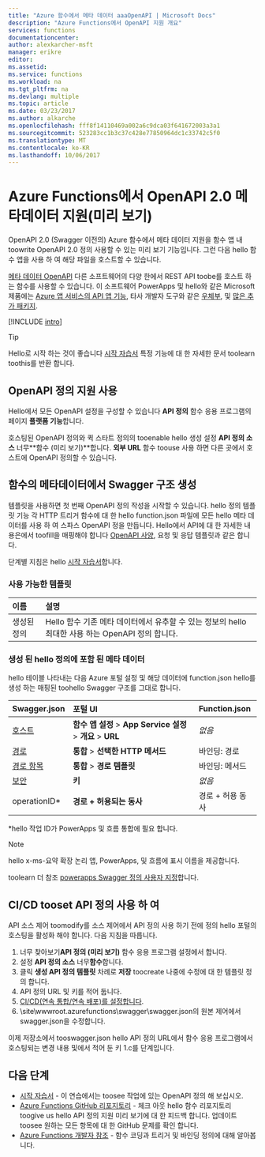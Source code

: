 ```yaml
---
title: "Azure 함수에서 메타 데이터 aaaOpenAPI | Microsoft Docs"
description: "Azure Functions에서 OpenAPI 지원 개요"
services: functions
documentationcenter: 
author: alexkarcher-msft
manager: erikre
editor: 
ms.assetid: 
ms.service: functions
ms.workload: na
ms.tgt_pltfrm: na
ms.devlang: multiple
ms.topic: article
ms.date: 03/23/2017
ms.author: alkarche
ms.openlocfilehash: fff8f14110469a002a6c9dca03f641672003a3a1
ms.sourcegitcommit: 523283cc1b3c37c428e77850964dc1c33742c5f0
ms.translationtype: MT
ms.contentlocale: ko-KR
ms.lasthandoff: 10/06/2017
---
```

# <a name="openapi-20-metadata-support-in-azure-functions-preview"></a>Azure Functions에서 OpenAPI 2.0 메타데이터 지원(미리 보기)
OpenAPI 2.0 (Swagger 이전의) Azure 함수에서 메타 데이터 지원을 함수 앱 내 toowrite OpenAPI 2.0 정의 사용할 수 있는 미리 보기 기능입니다. 그런 다음 hello 함수 앱을 사용 하 여 해당 파일을 호스트할 수 있습니다.

[메타 데이터 OpenAPI](http://swagger.io/) 다른 소프트웨어의 다양 한에서 REST API toobe를 호스트 하는 함수를 사용할 수 있습니다. 이 소프트웨어 PowerApps 및 hello와 같은 Microsoft 제품에는 [Azure 앱 서비스의 API 앱 기능](https://docs.microsoft.com/azure/app-service-api/app-service-api-dotnet-get-started#a-idcodegena-generate-client-code-for-the-data-tier), 타사 개발자 도구와 같은 [우체부](https://www.getpostman.com/docs/importing_swagger), 및 [많은 추가 패키지](http://swagger.io/tools/).

[!INCLUDE [intro](../../includes/functions-bindings-intro.md)]

>[!TIP]
>Hello로 시작 하는 것이 좋습니다 [시작 자습서](./functions-api-definition-getting-started.md) 특정 기능에 대 한 자세한 문서 toolearn toothis를 반환 합니다.

## <a name="enable"></a>OpenAPI 정의 지원 사용
Hello에서 모든 OpenAPI 설정을 구성할 수 있습니다 **API 정의** 함수 응용 프로그램의 페이지 **플랫폼 기능**합니다.

호스팅된 OpenAPI 정의와 퀵 스타트 정의의 tooenable hello 생성 설정 **API 정의 소스** 너무**함수 (미리 보기)**합니다. **외부 URL** 함수 toouse 사용 하면 다른 곳에서 호스트에 OpenAPI 정의할 수 있습니다.

## <a name="generate-definition"></a>함수의 메타데이터에서 Swagger 구조 생성
템플릿을 사용하면 첫 번째 OpenAPI 정의 작성을 시작할 수 있습니다. hello 정의 템플릿 기능 각 HTTP 트리거 함수에 대 한 hello function.json 파일에 모든 hello 메타 데이터를 사용 하 여 스파스 OpenAPI 정을 만듭니다. Hello에서 API에 대 한 자세한 내용은에서 toofill을 매핑해야 합니다 [OpenAPI 사양](http://swagger.io/specification/), 요청 및 응답 템플릿과 같은 합니다.

단계별 지침은 hello [시작 자습서](./functions-api-definition-getting-started.md)합니다.

### <a name="templates"></a>사용 가능한 템플릿

|이름| 설명 |
|:-----|:-----|
|생성된 정의|Hello 함수 기존 메타 데이터에서 유추할 수 있는 정보의 hello 최대한 사용 하는 OpenAPI 정의 합니다.|

### <a name="quickstart-details"></a>생성 된 hello 정의에 포함 된 메타 데이터

hello 테이블 나타내는 다음 Azure 포털 설정 및 해당 데이터에 function.json hello를 생성 하는 매핑된 toohello Swagger 구조를 그대로 합니다.

|Swagger.json|포털 UI|Function.json|
|:----|:-----|:-----|
|[호스트](http://swagger.io/specification/#fixed-fields-15)|**함수 앱 설정** > **App Service 설정** > **개요** > **URL**|*없음*
|[경로](http://swagger.io/specification/#paths-object-29)|**통합** > **선택한 HTTP 메서드**|바인딩: 경로
|[경로 항목](http://swagger.io/specification/#path-item-object-32)|**통합** > **경로 템플릿**|바인딩: 메서드
|[보안](http://swagger.io/specification/#security-scheme-object-112)|**키**|*없음*|
|operationID*|**경로 + 허용되는 동사**|경로 + 허용 동사|

\*hello 작업 ID가 PowerApps 및 흐름 통합에 필요 합니다.
> [!NOTE]
> hello x-ms-요약 확장 논리 앱, PowerApps, 및 흐름에 표시 이름을 제공합니다.
>
> toolearn 더 참조 [powerapps Swagger 정의 사용자 지정](https://powerapps.microsoft.com/tutorials/customapi-how-to-swagger/)합니다.

## <a name="CICD"></a>CI/CD tooset API 정의 사용 하 여

 API 소스 제어 toomodify를 소스 제어에서 API 정의 사용 하기 전에 정의 hello 포털의 호스팅을 활성화 해야 합니다. 다음 지침을 따릅니다.

1. 너무 찾아보기**API 정의 (미리 보기)** 함수 응용 프로그램 설정에서 합니다.
  1. 설정 **API 정의 소스** 너무**함수**합니다.
  1. 클릭 **생성 API 정의 템플릿** 차례로 **저장** toocreate 나중에 수정에 대 한 템플릿 정의 합니다.
  1. API 정의 URL 및 키를 적어 둡니다.
1. [CI/CD(연속 통합/연속 배포)를 설정합니다](https://docs.microsoft.com/azure/azure-functions/functions-continuous-deployment#continuous-deployment-requirements).
2. \site\wwwroot\.azurefunctions\swagger\swagger.json의 원본 제어에서 swagger.json을 수정합니다.

이제 저장소에서 tooswagger.json hello API 정의 URL에서 함수 응용 프로그램에서 호스팅되는 변경 내용 및에서 적어 둔 키 1.c를 단계입니다.

## <a name="next-steps"></a>다음 단계
* [시작 자습서](functions-api-definition-getting-started.md) - 이 연습에서는 toosee 작업에 있는 OpenAPI 정의 해 보십시오.
* [Azure Functions GitHub 리포지토리](https://github.com/Azure/Azure-Functions/) - 체크 아웃 hello 함수 리포지토리 toogive us hello API 정의 지원 미리 보기에 대 한 피드백 합니다. 업데이트 toosee 원하는 모든 항목에 대 한 GitHub 문제를 확인 합니다.
* [Azure Functions 개발자 참조](functions-reference.md) - 함수 코딩과 트리거 및 바인딩 정의에 대해 알아봅니다.
